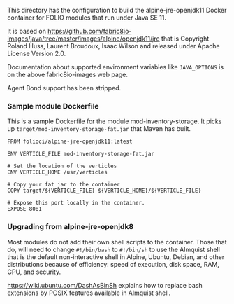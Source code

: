 This directory has the configuration to build the alpine-jre-openjdk11
Docker container for FOLIO modules that run under Java SE 11.

It is based on
https://github.com/fabric8io-images/java/tree/master/images/alpine/openjdk11/jre
that is Copyright Roland Huss, Laurent Broudoux, Isaac Wilson and released under
Apache License Version 2.0.

Documentation about supported environment variables like `JAVA_OPTIONS`
is on the above fabric8io-images web page.

Agent Bond support has been stripped.

### Sample module Dockerfile

This is a sample Dockerfile for the module mod-inventory-storage.
It picks up `target/mod-inventory-storage-fat.jar` that Maven has built.

```
FROM folioci/alpine-jre-openjdk11:latest

ENV VERTICLE_FILE mod-inventory-storage-fat.jar

# Set the location of the verticles
ENV VERTICLE_HOME /usr/verticles

# Copy your fat jar to the container
COPY target/${VERTICLE_FILE} ${VERTICLE_HOME}/${VERTICLE_FILE}

# Expose this port locally in the container.
EXPOSE 8081
```

### Upgrading from alpine-jre-openjdk8

Most modules do not add their own shell scripts to the container. Those that do, will need to
change `#!/bin/bash` to `#!/bin/sh` to use the Almquist shell that is the default
non-interactive shell in Alpine, Ubuntu, Debian, and other distributions because
of efficiency: speed of execution, disk space, RAM, CPU, and security.

https://wiki.ubuntu.com/DashAsBinSh explains how to replace bash extensions by
POSIX features available in Almquist shell.

